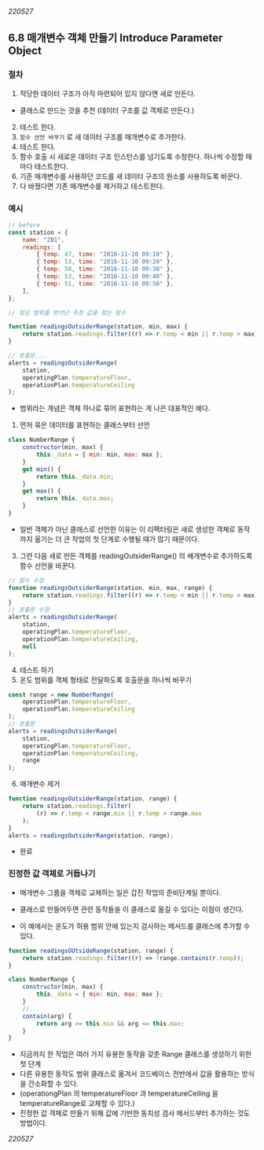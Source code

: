 _220527_

## 6.8 매개변수 객체 만들기 Introduce Parameter Object

### 절차

1. 적당한 데이터 구조가 아직 마련되어 있지 않다면 새로 만든다.

- 클래스로 만드는 것을 추천 (데이터 구조를 값 객체로 만든다.)

2. 테스트 한다.
3. `함수 선언 바꾸기` 로 새 데이터 구조를 매개변수로 추가한다.
4. 테스트 한다.
5. 함수 호출 시 새로운 데이터 구조 인스턴스를 넘기도록 수정한다. 하나씩 수정할 때마다 테스트한다.
6. 기존 매개변수를 사용하던 코드를 새 데이터 구조의 원소를 사용하도록 바꾼다.
7. 다 바꿨다면 기존 매개변수를 제거하고 테스트한다.

### 예시

```js
// before
const station = {
	name: "ZB1",
	readings: [
		{ temp: 47, time: "2016-11-10 09:10" },
		{ temp: 53, time: "2016-11-10 09:20" },
		{ temp: 58, time: "2016-11-10 09:30" },
		{ temp: 53, time: "2016-11-10 09:40" },
		{ temp: 51, time: "2016-11-10 09:50" },
	],
};

// 정상 범위를 벗어난 측정 값을 찾는 함수

function readingsOutsiderRange(station, min, max) {
	return station.readings.filter((r) => r.temp < min || r.temp > max);
}

// 호출문...
alerts = readingsOutsiderRange(
	station,
	operatingPlan.temperatureFloor,
	operationPlan.temperatureCeiling
);
```

- 범위라는 개념은 객체 하나로 묶어 표현하는 게 나은 대표적인 예다.

1. 먼저 묶은 데이터를 표현하는 클래스부터 선언

```js
class NumberRange {
	constructor(min, max) {
		this._data = { min: min, max: max };
	}
	get min() {
		return this._data.min;
	}
	get max() {
		return this._data.max;
	}
}
```

- 일반 객체가 아닌 클래스로 선언한 이유는 이 리팩터링은 새로 생성한 객체로 동작까지 옮기는 더 큰 작업의 첫 단계로 수행될 때가 많기 때문이다.

3. 그런 다음 새로 만든 객체를 readingOutsiderRange() 의 배개변수로 추가하도록 함수 선언을 바꾼다.

```js
// 함수 수정
function readingsOutsiderRange(station, min, max, range) {
	return station.readings.filter((r) => r.temp < min || r.temp > max);
}
// 호출문 수정
alerts = readingsOutsiderRange(
	station,
	operatingPlan.temperatureFloor,
	operationPlan.temperatureCeiling,
	null
);
```

4. 테스트 하기
5. 온도 범위를 객체 형태로 전달하도록 호출문을 하나씩 바꾸기

```js
const range = new NumberRange(
	operationPlan.temperatureFloor,
	operationPlan.temperatureCeiling
);
// 호출문
alerts = readingsOutsiderRange(
	station,
	operatingPlan.temperatureFloor,
	operationPlan.temperatureCeiling,
	range
);
```

6. 매개변수 제거

```js
function readingsOutsiderRange(station, range) {
	return station.readings.filter(
		(r) => r.temp < range.min || r.temp > range.max
	);
}
alerts = readingsOutsiderRange(station, range);
```

- 완료

### 진정한 값 객체로 거듭나기

- 매개변수 그룹을 객체로 교체하는 일은 갑진 작업의 준비단계일 뿐이다.

- 클래스로 만들어두면 관련 동작들을 이 클래스로 옮길 수 있다는 이점이 생긴다.
- 이 예에서는 온도가 허용 범위 안에 있는지 검사하는 메서드를 클래스에 추가할 수 있다.

```js
function readingsOUtsideRange(station, range) {
	return station.readings.filter((r) => !range.contains(r.temp));
}

class NumberRange {
	constructor(min, max) {
		this._data = { min: min, max: max };
	}
	//...
	contain(arg) {
		return arg >= this.min && arg <= this.max;
	}
}
```

- 지금까지 한 작업은 여러 가지 유용한 동작을 갖춘 Range 클래스를 생성하기 위한 첫 단계
- 다른 유용한 동작도 범위 클래스로 옮겨서 코드베이스 전반에서 값을 활용하는 방식을 간소화할 수 있다.
- (operationgPlan 의 temperatureFloor 과 temperatureCeiling 을 temperatureRange로 교체할 수 있다.)
- 진정한 값 객체로 만들기 위해 값에 기반한 동치성 검사 메서드부터 추가하는 것도 방법이다.

_220527_
